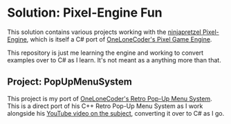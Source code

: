 # Solution: Pixel-Engine Fun

This solution contains various projects working with the [ninjapretzel Pixel-Engine](https://github.com/DevChrome/Pixel-Engine), which is itself a C# port of [OneLoneCoder's Pixel Game Engine](https://github.com/OneLoneCoder/olcPixelGameEngine).

This repository is just me learning the engine and working to convert examples over to C# as I learn. It's not meant as a anything more than that.

## Project: PopUpMenuSystem

This project is my port of [OneLoneCoder's Retro Pop-Up Menu System](https://github.com/OneLoneCoder/olcPixelGameEngine/blob/master/Videos/OneLoneCoder_PGE_RetroMenu.cpp). This is a direct port of his C++ Retro Pop-Up Menu System as I work alongside his [YouTube video on the subject](https://youtu.be/jde1Jq5dF0E), converting it over to C# as I go.
